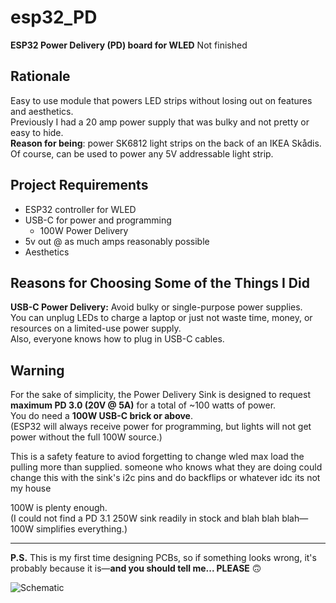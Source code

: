 # esp32_PD

**ESP32 Power Delivery (PD) board for WLED** Not finished

## Rationale
Easy to use module that powers LED strips without losing out on features and aesthetics.  
Previously I had a 20 amp power supply that was bulky and not pretty or easy to hide.  
**Reason for being**: power SK6812 light strips on the back of an IKEA Skådis.  
Of course, can be used to power any 5V addressable light strip.

## Project Requirements
- ESP32 controller for WLED  
- USB-C for power and programming  
  - 100W Power Delivery
- 5v out @ as much amps reasonably possible
- Aesthetics

## Reasons for Choosing Some of the Things I Did
**USB-C Power Delivery:** Avoid bulky or single-purpose power supplies.  
You can unplug LEDs to charge a laptop or just not waste time, money, or resources on a limited-use power supply.  
Also, everyone knows how to plug in USB-C cables.

## Warning
For the sake of simplicity, the Power Delivery Sink is designed to request **maximum PD 3.0 (20V @ 5A)** for a total of ~100 watts of power.  
You do need a **100W USB-C brick or above**.  
(ESP32 will always receive power for programming, but lights will not get power without the full 100W source.)

This is a safety feature to aviod forgetting to change wled max load the pulling more than supplied. 
someone who knows what they are doing could change this with the sink's i2c pins and do backflips or whatever idc its not my house

100W is plenty enough.  
(I could not find a PD 3.1 250W sink readily in stock and blah blah blah—100W simplifies everything.)

---

**P.S.** This is my first time designing PCBs, so if something looks wrong, it's probably because it is—**and you should tell me... PLEASE** 🙃


![Schematic](schematic.png)
